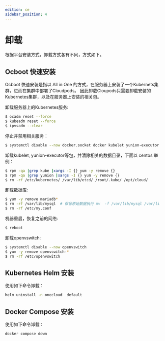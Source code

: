 ```yaml
---
edition: ce
sidebar_position: 4
---
```


# 卸载

根据平台安装方式，卸载方式各有不同，方式如下。

##  Ocboot 快速安装

Ocboot 快速安装是指以 All in One 的方式，在服务器上安装了一个Kubernets集群，进而在集群中部署了Cloudpods。
因此卸载Cloupods只需要卸载安装的Kubernetes集群，以及在服务器上安装的相关包。

卸载服务器上的Kubernetes服务:

```bash
$ ocadm reset --force
$ kubeadm reset --force
$ ipvsadm --clear
```

停止并禁用相关服务：

```bash
$ systemctl disable --now docker.socket docker kubelet yunion-executor
```

卸载kubelet, yunion-executor等包，并清除相关的数据目录，下面以 centos 举例：

```bash
$ rpm -qa |grep kube |xargs -I {} yum -y remove {} 
$ rpm -qa |grep yunion |xargs -I {} yum -y remove {}
$ rm -rf /etc/kubernetes/ /var/lib/etcd/ /root/.kube/ /opt/cloud/
```

卸载数据库:

```bash
$ yum -y remove mariadb*
$ rm -rf /var/lib/mysql  # 保留原始数据执行 mv  -f /var/lib/mysql /var/lib/mysql.$(date +"%Y%m%d-%H%M").bak
$ rm -rf /etc/my.conf
```

机器重启，恢复之前的网络:

```bash
$ reboot
```

卸载openvswitch:

```bash
$ systemctl disable --now openvswitch
$ yum -y remove openvswitch-*
$ rm -rf /etc/openvswitch
```

## Kubernetes Helm 安装

使用如下命令卸载：

```bash
helm uninstall -n onecloud  default
```

## Docker Compose 安装

使用如下命令卸载：

```bash
docker compose down
````
